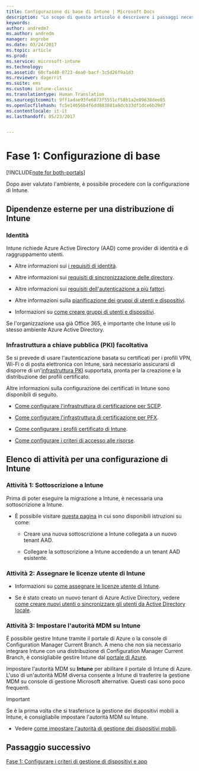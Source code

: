 ```yaml
---
title: Configurazione di base di Intune | Microsoft Docs
description: "Lo scopo di questo articolo è descrivere i passaggi necessari per configurare Microsoft Intune."
keywords: 
author: andredm7
ms.author: andredm
manager: angrobe
ms.date: 03/24/2017
ms.topic: article
ms.prod: 
ms.service: microsoft-intune
ms.technology: 
ms.assetid: 60cfa440-0723-4ea0-bacf-3c5d26f9a1d3
ms.reviewer: dagerrit
ms.suite: ems
ms.custom: intune-classic
ms.translationtype: Human Translation
ms.sourcegitcommit: 9ff1adae93fe6873f5551cf58b1a2e89638dee85
ms.openlocfilehash: fc5e14656b4f6dd883881a8dcb33df1dce6b29d7
ms.contentlocale: it-it
ms.lasthandoff: 05/23/2017


---
```


# <a name="phase-1-basic-setup"></a>Fase 1: Configurazione di base

[!INCLUDE[note for both-portals](../includes/note-for-both-portals.md)]

Dopo aver valutato l'ambiente, è possibile procedere con la configurazione di Intune.

## <a name="external-dependencies-for-an-intune-deployment"></a>Dipendenze esterne per una distribuzione di Intune

### <a name="identity"></a>Identità

Intune richiede Azure Active Directory (AAD) come provider di identità e di raggruppamento utenti.

-   Altre informazioni sui [i requisiti di identità](https://docs.microsoft.com/active-directory/active-directory-hybrid-identity-design-considerations-overview#design-considerations-overview).

-   Altre informazioni sui [requisiti di sincronizzazione delle directory](https://docs.microsoft.com/active-directory/active-directory-hybrid-identity-design-considerations-directory-sync-requirements).

-   Altre informazioni sui [requisiti dell'autenticazione a più fattori](https://docs.microsoft.com/active-directory/active-directory-hybrid-identity-design-considerations-multifactor-auth-requirements).

-   Altre informazioni sulla [pianificazione dei gruppi di utenti e dispositivi](/intune-classic/deploy-use/plan-your-user-and-device-groups).

-   Informazioni su [come creare gruppi di utenti e dispositivi](/intune-classic/deploy-use/use-groups-to-manage-users-and-devices-with-microsoft-intune).

Se l'organizzazione usa già Office 365, è importante che Intune usi lo stesso ambiente Azure Active Directory.

### <a name="pki-optional"></a>Infrastruttura a chiave pubblica (PKI) facoltativa

Se si prevede di usare l'autenticazione basata su certificati per i profili VPN, Wi-Fi o di posta elettronica con Intune, sarà necessario assicurarsi di disporre di un'[infrastruttura PKI](/intune-classic/deploy-use/secure-resource-access-with-certificate-profiles) supportata, pronta per la creazione e la distribuzione dei profili certificato.

Altre informazioni sulla configurazione dei certificati in Intune sono disponibili di seguito.

-   [Come configurare l'infrastruttura di certificazione per SCEP](/intune-classic/deploy-use/configure-certificate-infrastructure-for-scep).

-   [Come configurare l'infrastruttura di certificazione per PFX](/intune-classic/deploy-use/configure-certificate-infrastructure-for-pfx).

-   [Come configurare i profili certificato di Intune](/intune-classic/deploy-use/configure-intune-certificate-profiles).

-   [Come configurare i criteri di accesso alle risorse](/intune-classic/deploy-use/enable-access-to-company-resources-with-microsoft-intune).

## <a name="task-list-for-an-intune-setup"></a>Elenco di attività per una configurazione di Intune

### <a name="task-1-intune-subscription"></a>Attività 1: Sottoscrizione a Intune

Prima di poter eseguire la migrazione a Intune, è necessaria una sottoscrizione a Intune.

-   È possibile visitare [questa pagina](https://portal.office.com/Signup/Signup.aspx?OfferId=40BE278A-DFD1-470a-9EF7-9F2596EA7FF9&dl=INTUNE_A&ali=1#0) in cui sono disponibili istruzioni su come:

    -   Creare una nuova sottoscrizione a Intune collegata a un nuovo tenant AAD.

    -   Collegare la sottoscrizione a Intune accedendo a un tenant AAD esistente.

### <a name="task-2-assign-intune-user-licenses"></a>Attività 2: Assegnare le licenze utente di Intune

-   Informazioni su [come assegnare le licenze utente di Intune](/intune-classic/get-started/start-with-a-paid-subscription-to-microsoft-intune-step-4).

-   Se è stato creato un nuovo tenant di Azure Active Directory, vedere [come creare nuovi utenti o sincronizzare gli utenti da Active Directory locale](https://docs.microsoft.com/azure/active-directory/connect/active-directory-aadconnect).

### <a name="task-3-set-your-mdm-authority-to-intune"></a>Attività 3: Impostare l'autorità MDM su Intune

È possibile gestire Intune tramite il portale di Azure o la console di Configuration Manager Current Branch. A meno che non sia necessario integrare Intune con una distribuzione di Configuration Manager Current Branch, è consigliabile gestire Intune dal [portale di Azure](https://portal.azure.com).

Impostare l'autorità MDM su **Intune** per abilitare il portale di Intune di Azure. L'uso di un'autorità MDM diversa consente a Intune di trasferire la gestione MDM su console di gestione Microsoft alternative. Questi casi sono poco frequenti.

> [!IMPORTANT]
> Se è la prima volta che si trasferisce la gestione dei dispositivi mobili a Intune, è consigliabile impostare l'autorità MDM su Intune.

-   Vedere [come impostare l'autorità di gestione dei dispositivi mobili](/intune-classic/deploy-use/prerequisites-for-enrollment#step-2-set-mdm-authority).

## <a name="next-step"></a>Passaggio successivo

[Fase 1: Configurare i criteri di gestione di dispositivi e app](/intune-classic/plan-design/migration-phase1-configure-device-and-app-management-policies)

